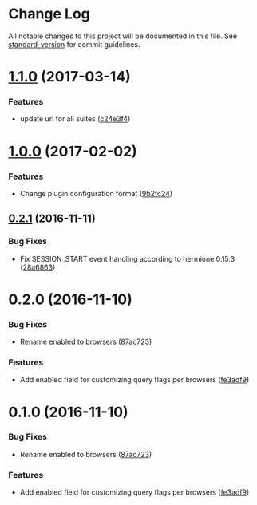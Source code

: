 # Change Log

All notable changes to this project will be documented in this file. See [standard-version](https://github.com/conventional-changelog/standard-version) for commit guidelines.

<a name="1.1.0"></a>
# [1.1.0](https://github.com/:gemini-testing/url-decorator/compare/v1.0.0...v1.1.0) (2017-03-14)


### Features

* update url for all suites ([c24e3f4](https://github.com/:gemini-testing/url-decorator/commit/c24e3f4))



<a name="1.0.0"></a>
# [1.0.0](https://github.com/:gemini-testing/url-decorator/compare/v0.2.1...v1.0.0) (2017-02-02)


### Features

* Change plugin configuration format ([9b2fc24](https://github.com/:gemini-testing/url-decorator/commit/9b2fc24))



<a name="0.2.1"></a>
## [0.2.1](https://github.com/:gemini-testing/url-decorator/compare/v0.2.0...v0.2.1) (2016-11-11)


### Bug Fixes

* Fix SESSION_START event handling according to hermione 0.15.3 ([28a6863](https://github.com/:gemini-testing/url-decorator/commit/28a6863))



<a name="0.2.0"></a>
# 0.2.0 (2016-11-10)


### Bug Fixes

* Rename enabled to browsers ([87ac723](https://github.com/:gemini-testing/url-decorator/commit/87ac723))


### Features

* Add enabled field for customizing query flags per browsers ([fe3adf9](https://github.com/:gemini-testing/url-decorator/commit/fe3adf9))



<a name="0.1.0"></a>
# 0.1.0 (2016-11-10)


### Bug Fixes

* Rename enabled to browsers ([87ac723](https://github.com/:gemini-testing/url-decorator/commit/87ac723))


### Features

* Add enabled field for customizing query flags per browsers ([fe3adf9](https://github.com/:gemini-testing/url-decorator/commit/fe3adf9))
